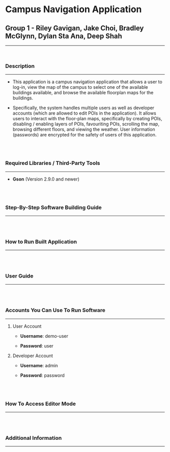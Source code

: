 # Campus Navigation Application
## Group 1 - Riley Gavigan, Jake Choi, Bradley McGlynn, Dylan Sta Ana, Deep Shah
--- 
<br/>

### Description
---
* This application is a campus navigation application that allows a user to log-in, view the map of the campus to select one of the available
buildings available, and browse the available floorplan maps for the buildings. 

* Specifically, the system handles multiple users as well as 
developer accounts (which are allowed to edit POIs in the application). It allows users to interact with the floor-plan maps, specifically
by creating POIs, disabling / enabling layers of POIs, favouriting POIs, scrolling the map, browsing different floors, and viewing the weather.
User information (passwords) are encrypted for the safety of users of this application.

<br/><br/>

### Required Libraries / Third-Party Tools
---
* **Gson** (Version 2.9.0 and newer)

<br/><br/>

### Step-By-Step Software Building Guide
---

<br/><br/>

### How to Run Built Application
---

<br/><br/>

### User Guide
---

<br/><br/>

### Accounts You Can Use To Run Software
---
1. User Account

    * **Username**: demo-user

    * **Password**: user

2. Developer Account

    * **Username**: admin

    * **Password**: password

<br/><br/>

### How To Access Editor Mode
---

<br/><br/>

### Additional Information
---